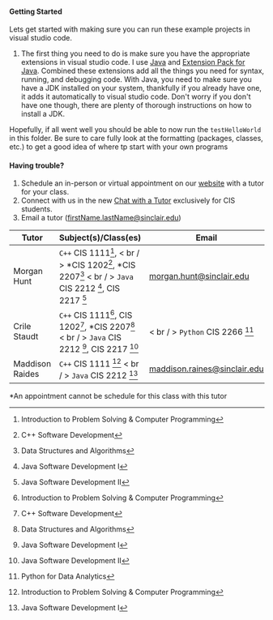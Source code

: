 #### Getting Started
 Lets get started with making sure you can run these example projects in visual studio code.

 1. The first thing you need to do is make sure you have the appropriate extensions in visual studio
 code. I use [Java](https://marketplace.visualstudio.com/items?itemName=Oracle.oracle-java) and [Extension Pack for Java](https://marketplace.visualstudio.com/items?itemName=vscjava.vscode-java-pack).
 Combined these extensions add all the things you need for syntax, running, and debugging code. With Java, you need to make sure you have a JDK installed on your system, thankfully if you already have one, it adds it automatically to visual studio code. Don't worry if you don't have one though, there are plenty of thorough instructions on how to install a JDK.

 Hopefully, if all went well you should be able to now run the `testHelloWorld` in this folder. Be sure to care fully look at the formatting (packages, classes, etc.) to get a good idea of where tp start with your own programs

 #### Having trouble?
 1. Schedule an in-person or virtual appointment on our [website](https://sinclair.edu/services/academic/tlc/) with a tutor for your class.
 2. Connect with us in the new [Chat with a Tutor](https://libanswers.sinclair.edu/chat/widget/0761f2eab578aad4d5b6378831a83d0c63fa133b8149726d7c7d5d1521769a41) exclusively for CIS students.
 3. Email a tutor (firstName.lastName@sinclair.edu)


 | Tutor | Subject(s)/Class(es) | Email |
 | --- | --- | ---|
 | Morgan Hunt | `C++` CIS 1111[^1], < br / > *CIS 1202[^2],  *CIS 2207[^3] < br / > `Java` CIS 2212 [^4], CIS 2217 [^5] | morgan.hunt@sinclair.edu 
 | Crile Staudt | `C++` CIS 1111[^1], CIS 1202[^2], *CIS 2207[^3] < br / > `Java` CIS 2212 [^4], CIS 2217 [^5] | < br / > `Python` CIS 2266 [^6] | crile.staudt!sinclair.edu |
 | Maddison Raides | `C++` CIS 1111 [^1] < br / > `Java` CIS 2212 [^4] | maddison.raines@sinclair.edu |
 *An appointment cannot be schedule for this class with this tutor

[^1]: Introduction to Problem Solving & Computer Programming
[^2]: C++ Software Development
[^3]: Data Structures and Algorithms
[^4]: Java Software Development I
[^5]: Java Software Development II
[^6]: Python for Data Analytics 
